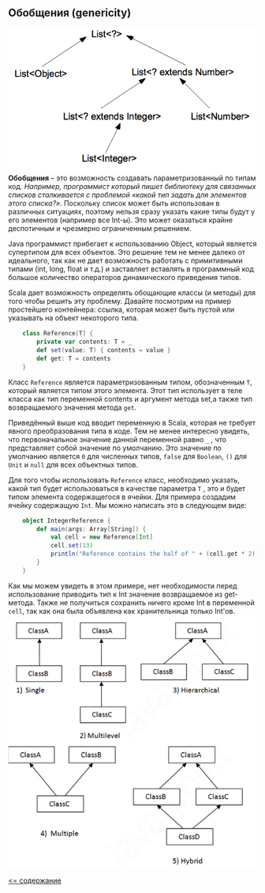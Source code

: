 ## Обобщения (genericity)

![alt text](https://github.com/steklopod/Functions/blob/master/src/main/resources/images/genericity.png "Обобщения")
**Обобщения** – это возможность создавать параметризованный по типам код. 
_Например, программист который пишет библиотеку для связанных списков сталкивается с проблемой «какой тип задать для 
элементов этого списка?»._ Поскольку список может быть использован в различных ситуациях, поэтому нельзя сразу указать 
какие типы будут у его элементов (например все Int-ы). Это может оказаться крайне деспотичным и чрезмерно ограниченным решением.

Java программист прибегает к использованию Object, который является супертипом для всех объектов. 
Это решение тем не менее далеко от идеального, так как не дает возможность работать с примитивными типами 
(int, long, float и т.д.) и заставляет вставлять в программный код большое количество операторов динамического приведения типов.

Scala дает возможность определять обощающие классы (и методы) для того чтобы решить эту проблему. Давайте посмотрим на 
пример простейшего контейнера: ссылка, которая может быть пустой или указывать на объект некоторого типа.

<!-- code -->
```scala
    class Reference[T] {
        private var contents: T = _
        def set(value: T) { contents = value }
        def get: T = contents
    }
```
Класс `Referencе` является параметризованным типом, обозначенным `T`, который является типом этого элемента. 
Этот тип использует в теле класса как тип переменной contents и аргумент метода set,а также тип возвращаемого значения метода `get`.

Приведённый выше код вводит переменную в Scala, которая не требует явного преобразования типа в коде. 
Тем не менее интересно увидеть, что первоначальное значение данной переменной равно `_` , что представляет собой значение 
по умолчанию. Это значение по умолчанию является `0` для численных типов, `false` для `Boolean`, `()` для `Unit` и `null`
 для всех объектных типов.

Для того чтобы использовать `Reference` класс, необходимо указать, какой тип будет использоваться в качестве параметра `T`
, это и будет типом элемента содержащегося в ячейки. Для примера создадим ячейку содержащую `Int`. Мы можно написать 
это в следующем виде:

<!-- code -->
```scala
    object IntegerReference {
        def main(args: Array[String]) {
            val cell = new Reference[Int]
            cell.set(13)
            println("Reference contains the half of " + (cell.get * 2))
        }
    }
```

Как мы можем увидеть в этом примере, нет необходимости перед использование приводить тип к 
Int значение возвращаемое из get-метода. Также не получиться сохранить ничего кроме Int в переменной `cell`, так как 
она была объявлена как хранительница только Int'ов.
![alt text](https://github.com/steklopod/Functions/blob/master/src/main/resources/images/scala-inheritance2.png "scala-inheritance")

[<= содержание](https://github.com/steklopod/Functions/blob/master/readme.md)